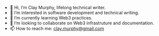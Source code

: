 - 👋 Hi, I’m Clay Murphy, lifelong technical writer.
- 👀 I’m interested in software development and technical writing.
- 🌱 I’m currently learning Web3 practices.
- 💞️ I’m looking to collaborate on Web3 infrastruture and documentation.
- 📫 How to reach me: clay.murphy@gmail.com

<!---
Clay-Mysten/Clay-Mysten is a ✨ special ✨ repository because its `README.md` (this file) appears on your GitHub profile.
You can click the Preview link to take a look at your changes.
--->

